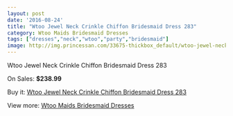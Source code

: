 ```yaml
---
layout: post
date: '2016-08-24'
title: "Wtoo Jewel Neck Crinkle Chiffon Bridesmaid Dress 283"
category: Wtoo Maids Bridesmaid Dresses
tags: ["dresses","neck","wtoo","party","bridesmaid"]
image: http://img.princessan.com/33675-thickbox_default/wtoo-jewel-neck-crinkle-chiffon-bridesmaid-dress-283.jpg
---
```

Wtoo Jewel Neck Crinkle Chiffon Bridesmaid Dress 283

On Sales: **$238.99**
<a href="https://www.princessan.com/en/15665-wtoo-jewel-neck-crinkle-chiffon-bridesmaid-dress-283.html"><amp-img layout="responsive" width="600" height="600" src="//img.princessan.com/33675-thickbox_default/wtoo-jewel-neck-crinkle-chiffon-bridesmaid-dress-283.jpg" alt="Wtoo Jewel Neck Crinkle Chiffon Bridesmaid Dress 283 0" /></a>

Buy it: [Wtoo Jewel Neck Crinkle Chiffon Bridesmaid Dress 283](https://www.princessan.com/en/15665-wtoo-jewel-neck-crinkle-chiffon-bridesmaid-dress-283.html "Wtoo Jewel Neck Crinkle Chiffon Bridesmaid Dress 283")

View more: [Wtoo Maids Bridesmaid Dresses](https://www.princessan.com/en/115- "Wtoo Maids Bridesmaid Dresses")